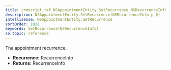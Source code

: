 ```yaml
---
title: crmscript_ref_NSAppointmentEntity_SetRecurrence_NSRecurrenceInfo_p_0
description: NSAppointmentEntity.SetRecurrence(NSRecurrenceInfo p_0)
intellisense: NSAppointmentEntity.SetRecurrence
sortOrder: 1026
keywords: SetRecurrence(NSRecurrenceInfo)
so.topic: reference
---
```



The appointment recurrence.



* **Recurrence:** RecurrenceInfo
* **Returns:** RecurrenceInfo


